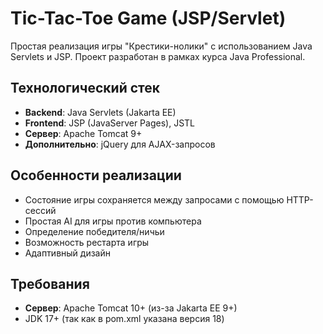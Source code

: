 # Tic-Tac-Toe Game (JSP/Servlet)

Простая реализация игры "Крестики-нолики" с использованием Java Servlets и JSP. Проект разработан в рамках курса Java Professional.

## Технологический стек
- **Backend**: Java Servlets (Jakarta EE)
- **Frontend**: JSP (JavaServer Pages), JSTL
- **Сервер**: Apache Tomcat 9+
- **Дополнительно**: jQuery для AJAX-запросов

## Особенности реализации
- Состояние игры сохраняется между запросами с помощью HTTP-сессий
- Простая AI для игры против компьютера
- Определение победителя/ничьи
- Возможность рестарта игры
- Адаптивный дизайн

## Требования
- **Сервер**: Apache Tomcat 10+ (из-за Jakarta EE 9+)
- JDK 17+ (так как в pom.xml указана версия 18)

